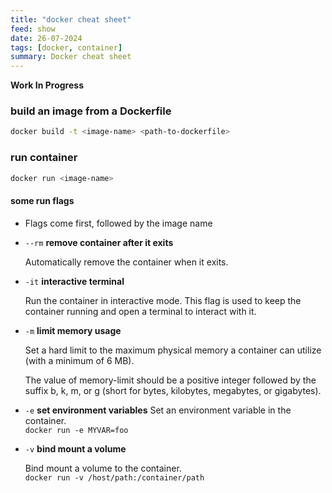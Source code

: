 ```yaml
---
title: "docker cheat sheet"
feed: show
date: 26-07-2024
tags: [docker, container]
summary: Docker cheat sheet
---
```


**Work In Progress**

### build an image from a Dockerfile

```bash
docker build -t <image-name> <path-to-dockerfile>
```

### run container

```bash
docker run <image-name>
```

#### some run flags

- Flags come first, followed by the image name

- `--rm` **remove container after it exits**

  Automatically remove the container when it exits.

- `-it` **interactive terminal**

  Run the container in interactive mode. This flag is used to keep the container running and open a terminal to interact with it.

- `-m` **limit memory usage**

  Set a hard limit to the maximum physical memory a container can utilize (with a minimum of 6 MB).

  The value of memory-limit should be a positive integer followed by the suffix b, k, m, or g (short for bytes, kilobytes, megabytes, or gigabytes).

- `-e` **set environment variables**
  Set an environment variable in the container. \
   `docker run -e MYVAR=foo`

- `-v` **bind mount a volume**

  Bind mount a volume to the container. \
   `docker run -v /host/path:/container/path`
